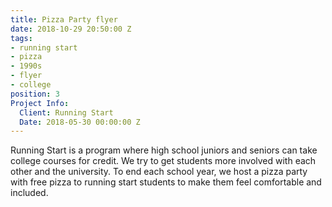 ```yaml
---
title: Pizza Party flyer
date: 2018-10-29 20:50:00 Z
tags:
- running start
- pizza
- 1990s
- flyer
- college
position: 3
Project Info:
  Client: Running Start
  Date: 2018-05-30 00:00:00 Z
---
```


Running Start is a program where high school juniors and seniors can take college courses for credit. We try to get students more involved with each other and the university. To end each school year, we host a pizza party with free pizza to running start students to make them feel comfortable and included.